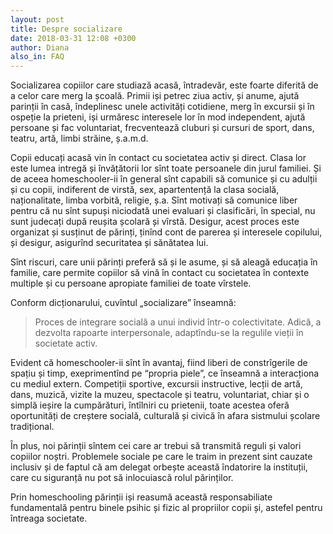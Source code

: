 ```yaml
---
layout: post
title: Despre socializare
date: 2018-03-31 12:08 +0300
author: Diana
also_in: FAQ
---
```


Socializarea copiilor care studiază acasă, întradevăr, este foarte diferită de
a celor care merg la școală. Primii iși petrec ziua activ, și anume, ajută
parinții în casă, îndeplinesc unele activități cotidiene, merg în excursii și în
ospeție la prieteni, iși urmăresc interesele lor în mod independent, ajută
persoane și fac voluntariat, frecventează cluburi și cursuri de sport, dans,
teatru, artă, limbi străine, ș.a.m.d.

Copii educați acasă vin în contact cu societatea activ și direct. Clasa lor este
lumea intregă și învățătorii lor sînt toate persoanele din jurul familiei. Și de
aceea homeschooler-ii în general sînt capabili să comunice și cu adulții și cu
copii, indiferent de virstă, sex, apartentență la clasa socială, naționalitate,
limba vorbită, religie, ș.a. Sînt motivați să comunice liber pentru că nu sînt
supuși niciodată unei evaluari și clasificări, în special, nu sunt judecați după
reușita școlară și vîrstă. Desigur, acest proces este organizat și susținut de
părinți, ținînd cont de parerea și interesele copilului, și desigur, asigurînd
securitatea și sănătatea lui.

Sînt riscuri, care unii părinți preferă să și le asume, și să aleagă educația
în familie, care permite copiilor să vină în contact cu societatea în contexte
multiple și cu persoane apropiate familiei de toate vîrstele.

Conform dicționarului, cuvîntul „socializare” înseamnă:

> Proces de integrare socială a unui individ într-o colectivitate. Adică,
> a dezvolta rapoarte interpersonale, adaptîndu-se la regulile vieții în
> societate activ.

Evident că homeschooler-ii sînt în avantaj, fiind liberi de constrîgerile de
spațiu și timp, exeprimentînd pe “propria piele”, ce înseamnă a interacționa cu
mediul extern. Competiții sportive, excursii instructive, lecții de artă, dans,
muzică, vizite la muzeu, spectacole și teatru, voluntariat, chiar și o simplă
ieșire la cumpărături, întîlniri cu prietenii, toate acestea oferă oportunități
de creștere socială, culturală și civică în afara sistmului școlare tradițional.

În plus, noi părinții sîntem cei care ar trebui să transmită reguli și valori
copiilor noștri. Problemele sociale pe care le traim in prezent sint cauzate
inclusiv și de faptul că am delegat orbește această îndatorire la instituții,
care cu siguranță nu pot să inlocuiască rolul părinților.

Prin homeschooling părinții iși reasumă această responsabiliate fundamentală
pentru binele psihic și fizic al propriilor copii și, astefel pentru întreaga
societate.
